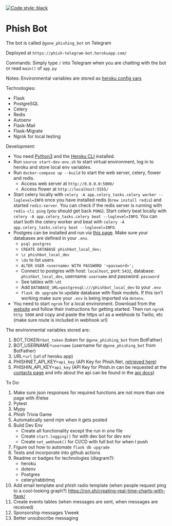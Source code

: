 [![Code style: black](https://img.shields.io/badge/code%20style-black-000000.svg)](https://github.com/psf/black)


# Phish Bot

The bot is called `@gone_phishing_bot` on Telegram

Deployed at `https://phish-telegram-bot.herokuapp.com/`

Commands:
Simply type `/` into Telegram when you are chatting with the bot or read `main()` of   `app.py`

Notes:
Environmental variables are stored as [heroku config vars](https://devcenter.heroku.com/articles/config-vars)

Technologies:
* Flask
* PostgreSQL
* Celery
* Redis
* Autoenv
* Flask-Mail
* Flask-Migrate
* Ngrok for local testing

Development:
* You need [Python3](https://www.python.org/downloads/) and the [Heroku CLI](https://devcenter.heroku.com/articles/heroku-cli#download-and-install) installed.
* Run `source start-dev-env.sh` to start virtual environment, log in to heroku and store local env variables.
* Run `docker-compose up --build` to start the web server, celery, flower and redis.
  * Access web server at `http://0.0.0.0:5000/`
  * Access flower at `http://localhost:5555/`
* Start celery locally with `celery -A app.celery_tasks.celery worker --loglevel=INFO` once you have installed redis (`brew install redis`) and started `redis-server`. You can check if the redis server is running with `redis-cli ping` (you should get back `PONG`). Start celery beat locally with `celery -A app.celery_tasks.celery beat --loglevel=INFO`. You can start both the celery worker and beat with `celery -A app.celery_tasks.celery beat --loglevel=INFO`.
* Postgres can be installed and run via [this page](https://wiki.postgresql.org/wiki/Homebrew). Make sure your databases are defined in your `.env`.
  * `psql postgres`
  * `CREATE DATABASE phishbot_local_dev;`
  * `\c phishbot_local_dev`
  * `\du` to list users
  * `ALTER USER <username> WITH PASSWORD '<password>';`
  * Connect to postgres with host: `localhost`, port: `5432`, database: `phishbot_local_dev`, username: `username` and password: `password`
  * See tables with `\dt`
  * Add `DATABASE_URL=postgresql:///phishbot_local_dev` to your `.env`
  * `flask db upgrade` to update database with flask models. If this isn't working make sure your `.env` is being imported via `dotenv`.
* You need to start `ngrok` for a local environment. Download from the [website](https://ngrok.com/download) and follow their instructions for getting started. Then run `ngrok http 5000` and copy and paste the https url as a webhook to Twilio, etc (make sure route is included in webhook url)

The environmental variables stored are:
1. BOT_TOKEN=`bot_token` (token for `@gone_phishing_bot` from BotFather)
2. BOT_USERNAME=`username` (username for `@gone_phishing_bot` from BotFather)
3. URL=`url` (url of heroku app)
4. PHISHNET_API_KEY=`api_key` (API Key for Phish.Net, [retrieved here](https://api.phish.net/request-key))
5. PHISHIN_API_KEY=`api_key` (API Key for Phish.in can be requested at the [contacts page](https://phish.in/contact-info) and info about the api can be found in the [api docs](https://phish.in/api-docs))

To Do:
1. Make sure json responses for required functions are not more than one page with if/else
2. Pytest
3. Mypy
4. Phish Trivia Game
5.  Automatically send mjm when it gets posted
6.  Build Dev Env
    * Create all functionality except the run in one file
    * Create `start.logging()` for with dev bot for dev env
    * Create `set_webhook()` for CI/CD with full bot for when I push
7.  Figure out how to automate `flask db upgrade`
8.  Tests and incorporate into github actions
9.  Readme or badges for technologies (diagram?):
    - heroku
    - dotenv
    - Postgres
    - celery/rabbitmq
10. Add email template and phish radio template (when people request ping to a cool-looking graph?) https://ron.sh/creating-real-time-charts-with-flask/
11. Create events tables (when messages are sent, when messages are received)
12. Sponsorship messages 1/week
13. Better unsubscribe messaging